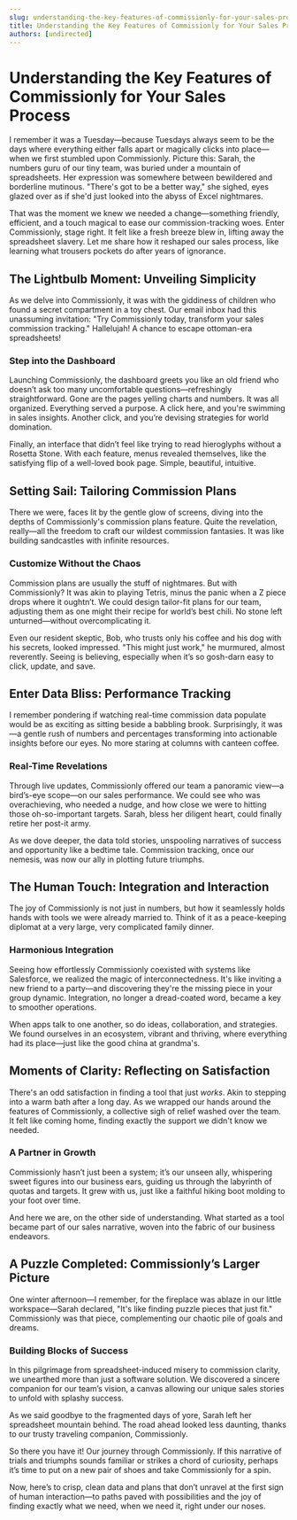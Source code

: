 ```yaml
---
slug: understanding-the-key-features-of-commissionly-for-your-sales-process
title: Understanding the Key Features of Commissionly for Your Sales Process
authors: [undirected]
---
```



# Understanding the Key Features of Commissionly for Your Sales Process

I remember it was a Tuesday—because Tuesdays always seem to be the days where everything either falls apart or magically clicks into place—when we first stumbled upon Commissionly. Picture this: Sarah, the numbers guru of our tiny team, was buried under a mountain of spreadsheets. Her expression was somewhere between bewildered and borderline mutinous. "There's got to be a better way," she sighed, eyes glazed over as if she'd just looked into the abyss of Excel nightmares.

That was the moment we knew we needed a change—something friendly, efficient, and a touch magical to ease our commission-tracking woes. Enter Commissionly, stage right. It felt like a fresh breeze blew in, lifting away the spreadsheet slavery. Let me share how it reshaped our sales process, like learning what trousers pockets do after years of ignorance.

## The Lightbulb Moment: Unveiling Simplicity

As we delve into Commissionly, it was with the giddiness of children who found a secret compartment in a toy chest. Our email inbox had this unassuming invitation: "Try Commissionly today, transform your sales commission tracking." Hallelujah! A chance to escape ottoman-era spreadsheets!

### Step into the Dashboard

Launching Commissionly, the dashboard greets you like an old friend who doesn’t ask too many uncomfortable questions—refreshingly straightforward. Gone are the pages yelling charts and numbers. It was all organized. Everything served a purpose. A click here, and you're swimming in sales insights. Another click, and you’re devising strategies for world domination.

Finally, an interface that didn’t feel like trying to read hieroglyphs without a Rosetta Stone. With each feature, menus revealed themselves, like the satisfying flip of a well-loved book page. Simple, beautiful, intuitive.

## Setting Sail: Tailoring Commission Plans

There we were, faces lit by the gentle glow of screens, diving into the depths of Commissionly's commission plans feature. Quite the revelation, really—all the freedom to craft our wildest commission fantasies. It was like building sandcastles with infinite resources.

### Customize Without the Chaos

Commission plans are usually the stuff of nightmares. But with Commissionly? It was akin to playing Tetris, minus the panic when a Z piece drops where it oughtn’t. We could design tailor-fit plans for our team, adjusting them as one might their recipe for world’s best chili. No stone left unturned—without overcomplicating it. 

Even our resident skeptic, Bob, who trusts only his coffee and his dog with his secrets, looked impressed. "This might just work," he murmured, almost reverently. Seeing is believing, especially when it’s so gosh-darn easy to click, update, and save.

## Enter Data Bliss: Performance Tracking

I remember pondering if watching real-time commission data populate would be as exciting as sitting beside a babbling brook. Surprisingly, it was—a gentle rush of numbers and percentages transforming into actionable insights before our eyes. No more staring at columns with canteen coffee.

### Real-Time Revelations

Through live updates, Commissionly offered our team a panoramic view—a bird’s-eye scope—on our sales performance. We could see who was overachieving, who needed a nudge, and how close we were to hitting those oh-so-important targets. Sarah, bless her diligent heart, could finally retire her post-it army.

As we dove deeper, the data told stories, unspooling narratives of success and opportunity like a bedtime tale. Commission tracking, once our nemesis, was now our ally in plotting future triumphs.

## The Human Touch: Integration and Interaction

The joy of Commissionly is not just in numbers, but how it seamlessly holds hands with tools we were already married to. Think of it as a peace-keeping diplomat at a very large, very complicated family dinner.

### Harmonious Integration

Seeing how effortlessly Commissionly coexisted with systems like Salesforce, we realized the magic of interconnectedness. It's like inviting a new friend to a party—and discovering they're the missing piece in your group dynamic. Integration, no longer a dread-coated word, became a key to smoother operations.

When apps talk to one another, so do ideas, collaboration, and strategies. We found ourselves in an ecosystem, vibrant and thriving, where everything had its place—just like the good china at grandma's.

## Moments of Clarity: Reflecting on Satisfaction

There's an odd satisfaction in finding a tool that just *works*. Akin to stepping into a warm bath after a long day. As we wrapped our hands around the features of Commissionly, a collective sigh of relief washed over the team. It felt like coming home, finding exactly the support we didn't know we needed.

### A Partner in Growth

Commissionly hasn’t just been a system; it’s our unseen ally, whispering sweet figures into our business ears, guiding us through the labyrinth of quotas and targets. It grew with us, just like a faithful hiking boot molding to your foot over time.

And here we are, on the other side of understanding. What started as a tool became part of our sales narrative, woven into the fabric of our business endeavors.

## A Puzzle Completed: Commissionly’s Larger Picture

One winter afternoon—I remember, for the fireplace was ablaze in our little workspace—Sarah declared, "It's like finding puzzle pieces that just fit." Commissionly was that piece, complementing our chaotic pile of goals and dreams.

### Building Blocks of Success

In this pilgrimage from spreadsheet-induced misery to commission clarity, we unearthed more than just a software solution. We discovered a sincere companion for our team’s vision, a canvas allowing our unique sales stories to unfold with splashy success. 

As we said goodbye to the fragmented days of yore, Sarah left her spreadsheet mountain behind. The road ahead looked less daunting, thanks to our trusty traveling companion, Commissionly.

So there you have it! Our journey through Commissionly. If this narrative of trials and triumphs sounds familiar or strikes a chord of curiosity, perhaps it’s time to put on a new pair of shoes and take Commissionly for a spin.

Now, here’s to crisp, clean data and plans that don’t unravel at the first sign of human interaction—to paths paved with possibilities and the joy of finding exactly what we need, when we need it, right under our noses.